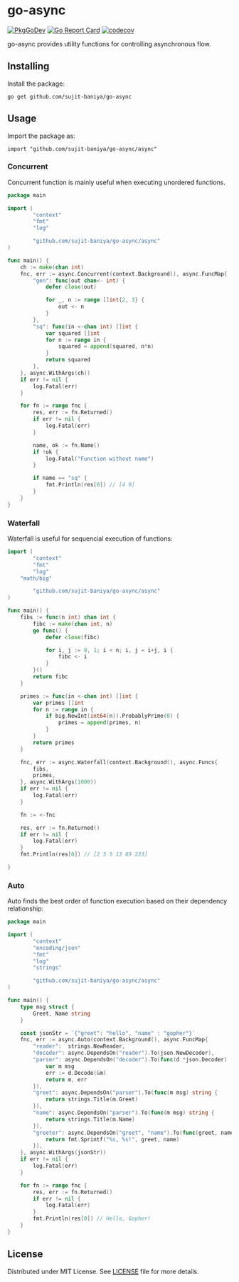# go-async

[![PkgGoDev](https://pkg.go.dev/badge/github.com/sujit-baniya/go-async/async)](https://pkg.go.dev/github.com/sujit-baniya/go-async/async)
[![Go Report Card](https://goreportcard.com/badge/github.com/sujit-baniya/go-async)](https://goreportcard.com/report/github.com/sujit-baniya/go-async)
[![codecov](https://codecov.io/gh/rdleal/go-async/branch/master/graph/badge.svg?token=Q9J1M7DS4A)](https://codecov.io/gh/rdleal/go-async)

go-async provides utility functions for controlling asynchronous flow.

## Installing

Install the package:
```
go get github.com/sujit-baniya/go-async
``` 

## Usage

Import the package as:
```
import "github.com/sujit-baniya/go-async/async"
```

### Concurrent

Concurrent function is mainly useful when executing unordered functions.

```go
package main

import (
        "context"
        "fmt"
        "log"

        "github.com/sujit-baniya/go-async/async"
)

func main() {
	ch := make(chan int)
	fnc, err := async.Concurrent(context.Background(), async.FuncMap{
		"gen": func(out chan<- int) {
			defer close(out)

			for _, n := range []int{2, 3} {
				out <- n
			}
		},
		"sq": func(in <-chan int) []int {
			var squared []int
			for n := range in {
				squared = append(squared, n*n)
			}
			return squared
		},
	}, async.WithArgs(ch))
	if err != nil {
		log.Fatal(err)
	}

	for fn := range fnc {
		res, err := fn.Returned()
		if err != nil {
			log.Fatal(err)
		}

		name, ok := fn.Name()
		if !ok {
			log.Fatal("Function without name")
		}

		if name == "sq" {
			fmt.Println(res[0]) // [4 9]
		}
	}
}

```

### Waterfall

Waterfall is useful for sequencial execution of functions:

```go
import (
        "context"
        "fmt"
        "log"
	"math/big"

        "github.com/sujit-baniya/go-async/async"
)

func main() {
	fibs := func(n int) chan int {
		fibc := make(chan int, n)
		go func() {
			defer close(fibc)

			for i, j := 0, 1; i < n; i, j = i+j, i {
				fibc <- i
			}
		}()
		return fibc
	}

	primes := func(in <-chan int) []int {
		var primes []int
		for n := range in {
			if big.NewInt(int64(n)).ProbablyPrime(0) {
				primes = append(primes, n)
			}
		}
		return primes
	}

	fnc, err := async.Waterfall(context.Background(), async.Funcs{
		fibs,
		primes,
	}, async.WithArgs(1000))
	if err != nil {
		log.Fatal(err)
	}

	fn := <-fnc

	res, err := fn.Returned()
	if err != nil {
		log.Fatal(err)
	}
	fmt.Println(res[0]) // [2 3 5 13 89 233]

}
```

### Auto

Auto finds the best order of function execution based on their dependency relationship:

```go
package main

import (
        "context"
        "encoding/json"
        "fmt"
        "log"
        "strings"

        "github.com/sujit-baniya/go-async/async"
)

func main() { 
	type msg struct {
		Greet, Name string
	}

	const jsonStr = `{"greet": "hello", "name" : "gopher"}`
	fnc, err := async.Auto(context.Background(), async.FuncMap{
		"reader":  strings.NewReader,
		"decoder": async.DependsOn("reader").To(json.NewDecoder),
		"parser": async.DependsOn("decoder").To(func(d *json.Decoder) (msg, error) {
			var m msg
			err := d.Decode(&m)
			return m, err
		}),
		"greet": async.DependsOn("parser").To(func(m msg) string {
			return strings.Title(m.Greet)
		}),
		"name": async.DependsOn("parser").To(func(m msg) string {
			return strings.Title(m.Name)
		}),
		"greeter": async.DependsOn("greet", "name").To(func(greet, name string) string {
			return fmt.Sprintf("%s, %s!", greet, name)
		}),
	}, async.WithArgs(jsonStr))
	if err != nil {
		log.Fatal(err)
	}

	for fn := range fnc {
		res, err := fn.Returned()
		if err != nil {
			log.Fatal(err)
		}
		fmt.Println(res[0]) // Hello, Gopher!
	}
} 
``` 

## License

Distributed under MIT License. See [LICENSE](LICENSE) file for more details.
